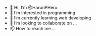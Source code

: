 - 👋 Hi, I’m @HarunPHero
- 👀 I’m interested in programming
- 🌱 I’m currently learning web developing
- 💞️ I’m looking to collaborate on ...
- 📫 How to reach me ...

<!---
HarunPHero/HarunPHero is a ✨ special ✨ repository because its `README.md` (this file) appears on your GitHub profile.
You can click the Preview link to take a look at your changes.
--->
